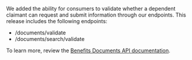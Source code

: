 We added the ability for consumers to validate whether a dependent claimant can request and submit information through our endpoints. This release includes the following endpoints: 

* /documents/validate
* /documents/search/validate
  
To learn more, review the [Benefits Documents API documentation](https://developer.va.gov/explore/api/benefits-documents/docs?version=current).
